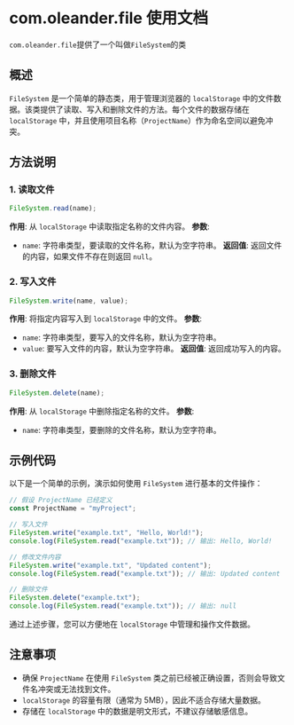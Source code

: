 # com.oleander.file 使用文档

`com.oleander.file`提供了一个叫做`FileSystem`的类

## 概述
`FileSystem` 是一个简单的静态类，用于管理浏览器的 `localStorage` 中的文件数据。该类提供了读取、写入和删除文件的方法。每个文件的数据存储在 `localStorage` 中，并且使用项目名称（`ProjectName`）作为命名空间以避免冲突。

## 方法说明

### 1. 读取文件
```javascript
FileSystem.read(name);
```
**作用**: 从 `localStorage` 中读取指定名称的文件内容。
**参数**:
- `name`: 字符串类型，要读取的文件名称，默认为空字符串。
**返回值**: 返回文件的内容，如果文件不存在则返回 `null`。

### 2. 写入文件
```javascript
FileSystem.write(name, value);
```
**作用**: 将指定内容写入到 `localStorage` 中的文件。
**参数**:
- `name`: 字符串类型，要写入的文件名称，默认为空字符串。
- `value`: 要写入文件的内容，默认为空字符串。
**返回值**: 返回成功写入的内容。

### 3. 删除文件
```javascript
FileSystem.delete(name);
```
**作用**: 从 `localStorage` 中删除指定名称的文件。
**参数**:
- `name`: 字符串类型，要删除的文件名称，默认为空字符串。

## 示例代码

以下是一个简单的示例，演示如何使用 `FileSystem` 进行基本的文件操作：

```javascript
// 假设 ProjectName 已经定义
const ProjectName = "myProject";

// 写入文件
FileSystem.write("example.txt", "Hello, World!");
console.log(FileSystem.read("example.txt")); // 输出: Hello, World!

// 修改文件内容
FileSystem.write("example.txt", "Updated content");
console.log(FileSystem.read("example.txt")); // 输出: Updated content

// 删除文件
FileSystem.delete("example.txt");
console.log(FileSystem.read("example.txt")); // 输出: null
```

通过上述步骤，您可以方便地在 `localStorage` 中管理和操作文件数据。

## 注意事项
- 确保 `ProjectName` 在使用 `FileSystem` 类之前已经被正确设置，否则会导致文件名冲突或无法找到文件。
- `localStorage` 的容量有限（通常为 5MB），因此不适合存储大量数据。
- 存储在 `localStorage` 中的数据是明文形式，不建议存储敏感信息。